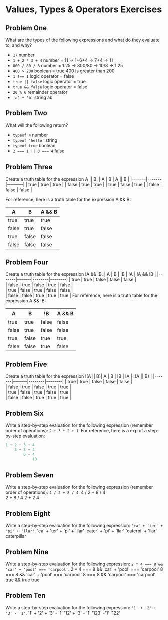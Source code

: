 # Values, Types & Operators Exercises

## Problem One

What are the types of the following expressions and what do they evaluate to, and why?

* `17`
number 
* `1 + 2 * 3 + 4`
number = 11
-> 1+6+4
-> 7+4
-> 11
* `800 / 80 / 8`
number = 1.25 
-> 800/80 
-> 10/8 
-> 1.25
* `400 > 200`
boolean = true 
400 is greater than 200
* `1 !== 1`
logic operator = false
* `true || false`
logic operator = true
* `true && false`
logic operator = false
* `20 % 6`
remainder operator
* `'a' + 'b'`
string
ab

## Problem Two

What will the following return?

* `typeof 4`
number
*  `typeof 'hello'`
string
*  `typeof true`
boolean
* `2 === 1 || 3 === 4`
false
## Problem Three

Create a truth table for the expression A || B.
|   A   |   B   | A || B | 
|-------|-------|--------|
| true  | true  | true  |
| false | true  | true  |
| true  | false | true  |
| false | false | false | 

For reference, here is a truth table for the expression A && B:



|   A   |   B   | A && B | 
|-------|-------|--------|
| true  | true  | true  |
| false | true  | false |
| true  | false | false |
| false | false | false | 


## Problem Four

Create a truth table for the expression !A && !B.
|   A   |   B   |   !B   | !A   | !A && !B | 
|-------|-------|--------|--------|
| true  | true  | false  | false | false |   
| false | true  | false  | true  | false |   
| true  | false | true   | false | false |   
| false | false |  true  | true  | true  |
For reference, here is a truth table for the expression A && !B:



|   A   |   B   |   !B   | A && B | 
|-------|-------|--------|--------|
| true  | true  | false  | false |
| false | true  | false  | false |
| true  | false | true   | true  |
| false | false |  true  | false | 

## Problem Five

Create a truth table for the expression !(A || B)|   A   |   B   |   !B   | !A   | !(A || B) | 
|-------|-------|--------|--------|
| true  | true  | false  | false | false |   
| false | true  | false  | true  | true  |   
| true  | false | true   | false | true  |   
| false | false |  true  | true  | true  |

## Problem Six

Write a step-by-step evaluation for the following expression (remember order of operations): `2 + 3 * 2 + 1`.
  For reference, here is a exp of a step-by-step evaluation: 
  ```js
  1 + 2 + 3 + 4  
      3 + 3 + 4
          6 + 4
              10
  ```
  
 ## Problem Seven
 
 Write a step-by-step evaluation for the following expression (remember order of operations): `4 / 2 + 8 / 4`.
  4 / 2 + 8 / 4  
        2 + 8 / 4
             2 + 2
                4
 ## Problem Eight
 
 Write a step-by-step evaluation for the following expression: `'ca' + 'ter' + 'pi' + 'llar'`.
 'ca' + 'ter' + 'pi' + 'llar'
    'cater' + 'pi' + 'llar'
            'caterpi' + 'llar'
                caterpillar
 ## Problem Nine
 
 Write a step-by-step evaluation for the following expression: `2 * 4 === 8 && 'car' + 'pool' === 'carpool'`.
 2 * 4 === 8 && 'car' + 'pool' === 'carpool'
    8 === 8 && 'car' + 'pool' === 'carpool'
        8 === 8 && 'carpool' === 'carpool'
            true && true
                true
 ## Problem Ten
 
  Write a step-by-step evaluation for the following expression: `'1' + '2' + '3' - '1'`.
  '1' + '2' + '3' - '1'
    '12' + '3' - '1'
        '123' -'1'
            '122'

